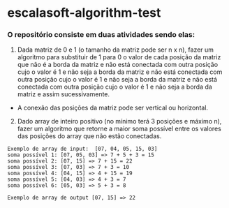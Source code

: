 # escalasoft-algorithm-test

### O repositório consiste em duas atividades sendo elas:

  1) Dada matriz de 0 e 1 (o tamanho da matriz pode ser n x n), fazer um algoritmo para substituir de 1 para 0
  o valor de cada posição da matriz que não é a borda da matriz e não está conectada com outra posição cujo
  o valor é 1 e não seja a borda da matriz e não está conectada com outra posição cujo o valor é 1 e não seja a
  borda da matriz e não está conectada com outra posição cujo o valor é 1 e não seja a borda da matriz e assim
  sucessivamente.

  - A conexão das posições da matriz pode ser vertical ou horizontal.

  2) Dado array de inteiro positivo (no mínimo terá 3 posições e máximo n), fazer um algoritmo que retorne a
  maior soma possível entre os valores das posições do array que não estão conectadas.  

    Exemplo de array de input:  [07, 04, 05, 15, 03]
    soma possível 1: [07, 05, 03] => 7 + 5 + 3 = 15
    soma possível 2: [07, 15] => 7 + 15 = 22
    soma possível 3: [07, 03] => 7 + 3 = 10
    soma possível 4: [04, 15] => 4 + 15 = 19
    soma possível 5: [04, 03] => 4 + 3 = 7
    soma possível 6: [05, 03] => 5 + 3 = 8

    Exemplo de array de output [07, 15] => 22
